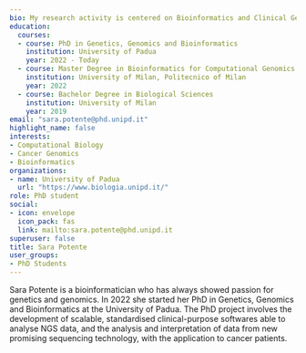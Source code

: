 ```yaml
---
bio: My research activity is centered on Bioinformatics and Clinical Genomics. I am currently working on pipeline development for the analysis and interpretation of copy-number alterations in DNA from shallow whole genome sequencing.
education:
  courses:
  - course: PhD in Genetics, Genomics and Bioinformatics
    institution: University of Padua
    year: 2022 - Today
  - course: Master Degree in Bioinformatics for Computational Genomics
    institution: University of Milan, Politecnico of Milan
    year: 2022
  - course: Bachelor Degree in Biological Sciences
    institution: University of Milan
    year: 2019
email: "sara.potente@phd.unipd.it"
highlight_name: false
interests:
- Computational Biology
- Cancer Genomics
- Bioinformatics 
organizations:
- name: University of Padua
  url: "https://www.biologia.unipd.it/"
role: PhD student
social:
- icon: envelope
  icon_pack: fas
  link: mailto:sara.potente@phd.unipd.it
superuser: false
title: Sara Potente
user_groups:
- PhD Students
---
```


Sara Potente is a bioinformatician who has always showed passion for genetics and genomics. In 2022 she started her PhD in Genetics, Genomics and Bioinformatics at the University of Padua. The PhD project involves the development of scalable, standardised clinical-purpose softwares able to analyse NGS data, and the analysis and interpretation of data from new promising sequencing technology, with the application to cancer patients. 